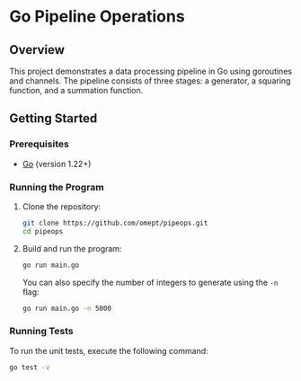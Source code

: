 # Go Pipeline Operations

## Overview

This project demonstrates a data processing pipeline in Go using goroutines and channels. The pipeline consists of three stages: a generator, a squaring function, and a summation function.

## Getting Started

### Prerequisites

- [Go](https://golang.org/doc/install) (version 1.22+)

### Running the Program

1. Clone the repository:

    ```bash
    git clone https://github.com/omept/pipeops.git
    cd pipeops
    ```

2. Build and run the program:

    ```bash
    go run main.go
    ```

   You can also specify the number of integers to generate using the `-n` flag:

    ```bash
    go run main.go -n 5000
    ```

### Running Tests

To run the unit tests, execute the following command:

```bash
go test -v
